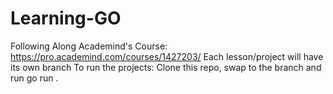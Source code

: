 # Learning-GO
Following Along Academind's Course:
https://pro.academind.com/courses/1427203/
Each lesson/project will have its own branch
To run the projects:
Clone this repo, swap to the branch and run go run . 
